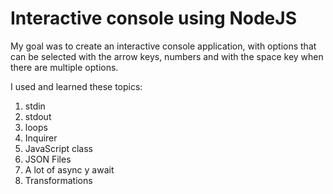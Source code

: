 # Interactive console using NodeJS

My goal was to create an interactive console application, with options that can be selected with the arrow keys, numbers and with the space key when there are multiple options.

I used and learned these topics:

1. stdin
2. stdout
3. loops
4. Inquirer
5. JavaScript class
6. JSON Files
7. A lot of async y await
8. Transformations
